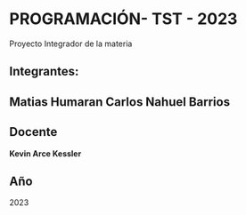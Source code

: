 # PROGRAMACIÓN- TST - 2023
Proyecto Integrador de la materia

## Integrantes:

**Matias Humaran**
**Carlos Nahuel Barrios**
--- 

## Docente

**Kevin Arce Kessler**

## Año
   2023
